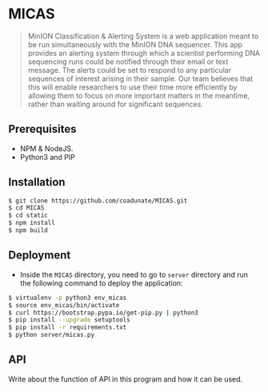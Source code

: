 # MICAS
> MinION Classification & Alerting System is a web application meant to be run simultaneously with the MinION DNA sequencer. This app provides an alerting system through which a scientist performing DNA sequencing runs could be notified through their email or text message. The alerts could be set to respond to any particular sequences of interest arising in their sample. Our team believes that this will enable researchers to use their time more efficiently by allowing them to focus on more important matters in the meantime, rather than waiting around for significant sequences.


## Prerequisites

- NPM & NodeJS.
- Python3 and PIP

## Installation

```sh
$ git clone https://github.com/coadunate/MICAS.git
$ cd MICAS
$ cd static
$ npm install
$ npm build
```
## Deployment

- Inside the `MICAS` directory, you need to go to `server` directory and run the
  following command to deploy the application:

```sh
$ virtualenv -p python3 env_micas
$ source env_micas/bin/activate
$ curl https://bootstrap.pypa.io/get-pip.py | python3
$ pip install --upgrade setuptools
$ pip install -r requirements.txt
$ python server/micas.py
```

## API

Write about the function of API in this program and how it can be used.
